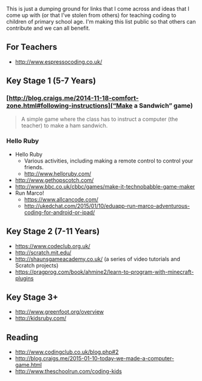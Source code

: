 This is just a dumping ground for links that I come across and ideas that I come up with (or that I've stolen from others) for teaching coding to children of primary school age. I'm making this list public so that others can contribute and we can all benefit.

## For Teachers

- http://www.espressocoding.co.uk/

## Key Stage 1 (5-7 Years)

### [http://blog.craigs.me/2014-11-18-comfort-zone.html#following-instructions](“Make a Sandwich” game)

> A simple game where the class has to instruct a computer (the teacher) to make a ham sandwich.

### Hello Ruby
- Hello Ruby
  - Various activities, including making a remote control to control your friends.
  - http://www.helloruby.com/
- http://www.gethopscotch.com/
- http://www.bbc.co.uk/cbbc/games/make-it-technobabble-game-maker
- Run Marco!
  - https://www.allcancode.com/
  - http://ukedchat.com/2015/01/10/eduapp-run-marco-adventurous-coding-for-android-or-ipad/

## Key Stage 2 (7-11 Years)

- https://www.codeclub.org.uk/
- http://scratch.mit.edu/
- http://shaunsgameacademy.co.uk/ (a series of video tutorials and Scratch projects)
- https://pragprog.com/book/ahmine2/learn-to-program-with-minecraft-plugins

## Key Stage 3+

- http://www.greenfoot.org/overview
- http://kidsruby.com/

## Reading

- http://www.codingclub.co.uk/blog.php#2
- http://blog.craigs.me/2015-01-10-today-we-made-a-computer-game.html
- http://www.theschoolrun.com/coding-kids


